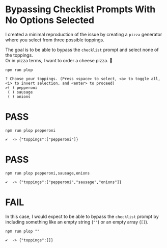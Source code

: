 # Bypassing Checklist Prompts With No Options Selected

I created a minimal reproduction of the issue by creating a `pizza` generator where you select from three possible toppings.

The goal is to be able to bypass the `checklist` prompt and select none of the toppings.  
Or in pizza terms, I want to order a cheese pizza. 🍕

```
npm run plop

? Choose your toppings. (Press <space> to select, <a> to toggle all, <i> to invert selection, and <enter> to proceed)
>( ) pepperoni
 ( ) sausage
 ( ) onions
```

# PASS

```
npm run plop pepperoni

✔  -> {"toppings":["pepperoni"]}
```

# PASS

```
npm run plop pepperoni,sausage,onions

✔  -> {"toppings":["pepperoni","sausage","onions"]}
```

# FAIL

In this case, I would expect to be able to bypass the `checklist` prompt by including something like an empty string (`""`) or an empty array (`[]`).

```
npm run plop ""

✔  -> {"toppings":[]}
```
